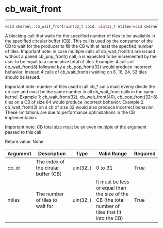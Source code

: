 # cb_wait_front

---
```cpp
void ckernel::cb_wait_front(uint32_t cbid, uint32_t ntiles)void ckernel::cb_wait_front(uint32_t cbid, uint32_t ntiles)
```

A blocking call that waits for the specified number of tiles to be available in the specified circular buffer (CB). This call is used by the consumer of the CB to wait for the producer to fill the CB with at least the specfied number of tiles. Important note: in case multiple calls of cb_wait_front(n) are issued without a paired cb_pop_front() call, n is expected to be incremented by the user to be equal to a cumulative total of tiles. Example: 4 calls of cb_wait_front(8) followed by a cb_pop_front(32) would produce incorrect behavior. Instead 4 calls of cb_wait_front() waiting on 8, 16, 24, 32 tiles should be issued.

Important note: number of tiles used in all cb_\* calls must evenly divide the cb size and must be the same number in all cb_wait_front calls in the same kernel. Example 1: cb_wait_front(32), cb_wait_front(40), cb_pop_front(32+8) tiles on a CB of size 64 would produce incorrect behavior. Example 2: cb_wait_front(3) on a cb of size 32 would also produce incorrect behavior. These limitations are due to performance optimizations in the CB implementation.

Important note: CB total size must be an even multiple of the argument passed to this call.

Return value: None

| Argument      | Description                          | Type      | Valid Range                                                                                       | Required       |
|---------------|--------------------------------------|-----------|---------------------------------------------------------------------------------------------------|----------------|
| cb_id         | The index of the cirular buffer (CB) | uint32_t  | 0 to 31                                                                                           | True           |
| ntiles        | The number of tiles to wait for      | uint32_t  | It must be less or equal than the size of the CB (the total number of tiles that fit into the CB) | True           |
